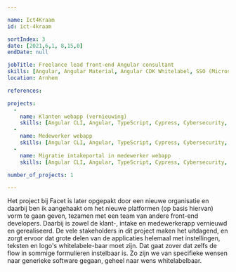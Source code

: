 ```yaml
---

name: Ict4Kraam
id: ict-4kraam

sortIndex: 3
date: [2021,6,1, 8,15,0]
endDate: null

jobTitle: Freelance lead front-end Angular consultant
skills: [Angular, Angular Material, Angular CDK Whitelabel, SSO (Microsoft O365)]
location: Arnhem

references:

projects:
  -
    name: Klanten webapp (vernieuwing)
    skills: [Angular CLI, Angular, TypeScript, Cypress, Cybersecurity, OWASP]
  -
    name: Medewerker webapp
    skills: [Angular CLI, Angular, TypeScript, Cypress, Cybersecurity, OWASP]
  -
    name: Migratie intakeportal in medewerker webapp
    skills: [Angular CLI, Angular, TypeScript, Cypress, Cybersecurity, OWASP]

number_of_projects: 1

---
```


Het project bij Facet is later opgepakt door een nieuwe organisatie en daarbij ben ik aangehaakt om het nieuwe platformen (op basis hiervan) vorm te gaan geven, tezamen met een team van andere front-end developers.
Daarbij is zowel de klant-, intake en medewerkerapp vernieuwd en gerealiseerd.
De vele stakeholders in dit project maken het uitdagend, en zorgt ervoor dat grote delen van de applicaties helemaal met instellingen, teksten en logo's whitelabele-baar moet zijn.
Dat gaat zover dat zelfs de flow in sommige formulieren instelbaar is.
Zo zijn we van specifieke wensen naar generieke software gegaan, geheel naar wens whitelabelbaar.

